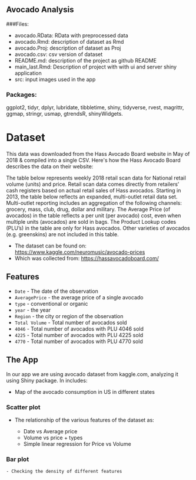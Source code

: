 ## Avocado Analysis 

###Files:

* avocado.RData: RData with preprocessed data
* avocado.Rmd: description of dataset as Rmd
* avocado.Proj: description of dataset as Proj
* avocado.csv: csv version of dataset 
* README.md: description of the project as github README
* main_last.Rmd: Description of project with with ui and server shiny application
* src: input images used in the app


### Packages:
ggplot2, tidyr, dplyr, lubridate, tibbletime, shiny, tidyverse, rvest, magrittr, ggmap, stringr, usmap, gtrendsR, shinyWidgets.


# Dataset

This data was downloaded from the Hass Avocado Board website in May of 2018 & compiled into a single CSV. Here's how the Hass Avocado Board describes the data on their website:

The table below represents weekly 2018 retail scan data for National retail volume (units) and price. Retail scan data comes directly from retailers’ cash registers based on actual retail sales of Hass avocados. Starting in 2013, the table below reflects an expanded, multi-outlet retail data set. Multi-outlet reporting includes an aggregation of the following channels: grocery, mass, club, drug, dollar and military. The Average Price (of avocados) in the table reflects a per unit (per avocado) cost, even when multiple units (avocados) are sold in bags. The Product Lookup codes (PLU’s) in the table are only for Hass avocados. Other varieties of avocados (e.g. greenskins) are not included in this table.

- The dataset can be found on: https://www.kaggle.com/neuromusic/avocado-prices
- Which was collected from: https://hassavocadoboard.com/

## Features
- `Date` - The date of the observation
- `AveragePrice` - the average price of a single avocado
- `type` - conventional or organic
- `year` - the year
- `Region` - the city or region of the observation
- `Total Volume` - Total number of avocados sold
- `4046` - Total number of avocados with PLU 4046 sold
- `4225` - Total number of avocados with PLU 4225 sold
- `4770` - Total number of avocados with PLU 4770 sold

## The App

In our app we are using avocado dataset from kaggle.com, analyzing it using Shiny package. In includes:

- Map of the avocado consumption in US in different states

### Scatter plot
- The relationship of the various features of the dataset as:

    - Date vs Average price
    - Volume vs price + types
    - Simple linear regression for Price vs Volume
    
### Bar plot
    - Checking the density of different features
